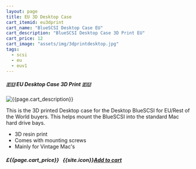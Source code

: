 ```yaml
---
layout: page
title: EU 3D Desktop Case
cart_itemid: eu3dprint
cart_name: "BlueSCSI Desktop Case EU"
cart_description: "BlueSCSI Desktop Case 3D Print EU"
cart_price: 12
cart_image: "assets/img/3dprintdesktop.jpg"
tags: 
  - scsi
  - eu
  - euv1
---
```


##### 🇪🇺 EU Desktop Case 3D Print 🇪🇺

![{{page.cart_description}}]({{page.cart_image}})

This is the 3D printed Desktop case for the Desktop BlueSCSI for EU/Rest of the World buyers. This helps mount the BlueSCSI into the standard Mac hard drive bays.

* 3D resin print
* Comes with mounting screws
* Mainly for Vintage Mac's

##### £{{page.cart_price}} &nbsp; {{site.icon}}[Add to cart](/cart#{{page.cart_itemid}})